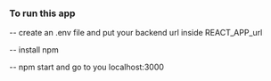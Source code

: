 ### To run this app

-- create an .env file and put your backend url inside REACT_APP_url

-- install npm

-- npm start and go to you localhost:3000
